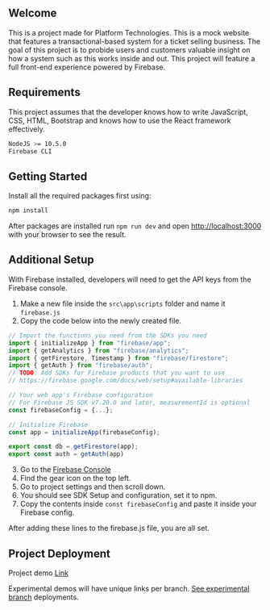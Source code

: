 ## Welcome

This is a project made for Platform Technologies. This is a mock website that features a transactional-based system for a ticket selling business. The goal of this project is to probide users and customers valuable insight on how a system such as this works inside and out. This project will feature a full front-end experience powered by Firebase.

## Requirements

This project assumes that the developer knows how to write JavaScript, CSS, HTML, Bootstrap and knows how to use the React framework effectively.

```bash
NodeJS >= 10.5.0
Firebase CLI
```

## Getting Started

Install all the required packages first using:
```bash
npm install
```

After packages are installed run `npm run dev` and open [http://localhost:3000](http://localhost:3000) with your browser to see the result.

## Additional Setup

With Firebase installed, developers will need to get the API keys from the Firebase console.

1. Make a new file inside the `src\app\scripts` folder and name it `firebase.js`
2. Copy the code below into the newly created file.

```javascript
// Import the functions you need from the SDKs you need
import { initializeApp } from "firebase/app";
import { getAnalytics } from "firebase/analytics";
import { getFirestore, Timestamp } from "firebase/firestore";
import { getAuth } from "firebase/auth";
// TODO: Add SDKs for Firebase products that you want to use
// https://firebase.google.com/docs/web/setup#available-libraries

// Your web app's Firebase configuration
// For Firebase JS SDK v7.20.0 and later, measurementId is optional
const firebaseConfig = {...};

// Initialize Firebase
const app = initializeApp(firebaseConfig);

export const db = getFirestore(app);
export const auth = getAuth(app)
```

3. Go to the [Firebase Console](https://console.firebase.google.com/project/conflix-567b2)
4. Find the gear icon on the top left.
5. Go to project settings and then scroll down.
6. You should see SDK Setup and configuration, set it to npm.
7. Copy the contents inside `const firebaseConfig` and paste it inside your Firebase config. 

After adding these lines to the firebase.js file, you are all set.

## Project Deployment

Project demo [Link](https://conflix.vercel.app)

Experimental demos will have unique links per branch. [See experimental branch](https://github.com/Mavgician/conflix/tree/Experimental) deployments.